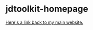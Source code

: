 # jdtoolkit-homepage
<a href="https://lexmadison.github.io/jdtoolkit-homepage/index.html">Here's a link back to my main website.  </p>
